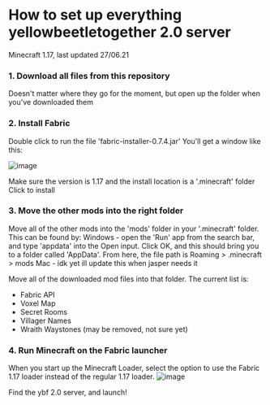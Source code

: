 # How to set up everything yellowbeetletogether 2.0 server 
Minecraft 1.17, last updated 27/06.21

### 1. Download all files from this repository
Doesn't matter where they go for the moment, but open up the folder when you've downloaded them

### 2. Install Fabric
Double click to run the file 'fabric-installer-0.7.4.jar'
You'll get a window like this:

![image](https://user-images.githubusercontent.com/64788100/123556763-ec986f80-d784-11eb-81a4-886beb37ef72.png)

Make sure the version is 1.17 and the install location is a '.minecraft' folder
Click to install

### 3. Move the other mods into the right folder
Move all of the other mods into the 'mods' folder in your '.minecraft' folder. This can be found by:
  Windows - open the 'Run' app from the search bar, and type 'appdata' into the Open input. Click OK, and this should bring you to a folder called 'AppData'. From here, the file path is Roaming > .minecraft > mods
  Mac - idk yet ill update this when jasper needs it
  
Move all of the downloaded mod files into that folder. The current list is:
- Fabric API
- Voxel Map
- Secret Rooms
- Villager Names
- Wraith Waystones (may be removed, not sure yet)

### 4. Run Minecraft on the Fabric launcher
When you start up the Minecraft Loader, select the option to use the Fabric 1.17 loader instead of the regular 1.17 loader. 
![image](https://user-images.githubusercontent.com/64788100/123556918-cd4e1200-d785-11eb-8e0d-1f4ad619fea0.png)

Find the ybf 2.0 server, and launch!
